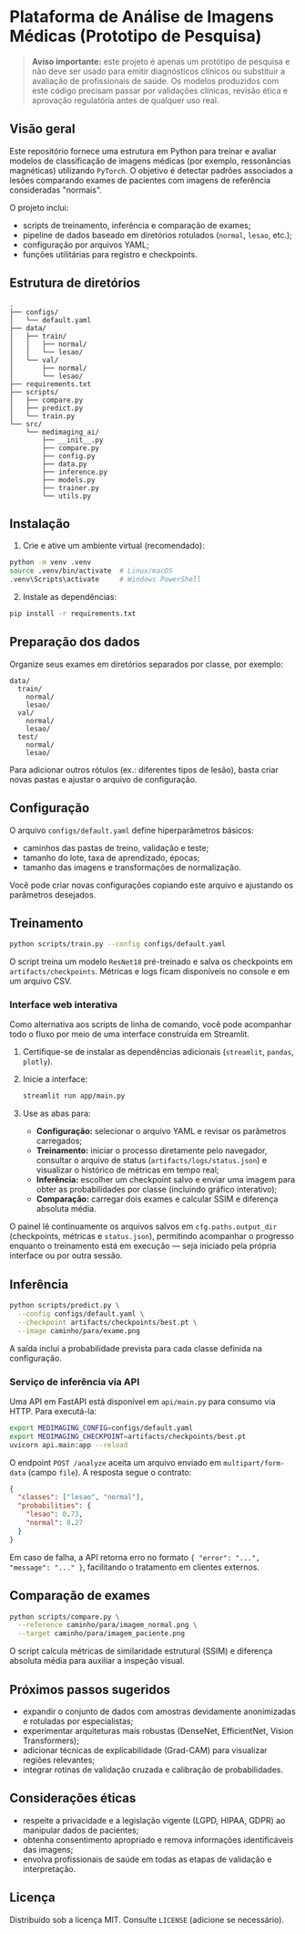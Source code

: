 # Plataforma de Análise de Imagens Médicas (Prototipo de Pesquisa)

> **Aviso importante:** este projeto é apenas um protótipo de pesquisa e não deve ser usado para emitir diagnósticos clínicos ou substituir a avaliação de profissionais de saúde. Os modelos produzidos com este código precisam passar por validações clínicas, revisão ética e aprovação regulatória antes de qualquer uso real.

## Visão geral

Este repositório fornece uma estrutura em Python para treinar e avaliar modelos de classificação de imagens médicas (por exemplo, ressonâncias magnéticas) utilizando `PyTorch`. O objetivo é detectar padrões associados a lesões comparando exames de pacientes com imagens de referência consideradas "normais".

O projeto inclui:

- scripts de treinamento, inferência e comparação de exames;
- pipeline de dados baseado em diretórios rotulados (`normal`, `lesao`, etc.);
- configuração por arquivos YAML;
- funções utilitárias para registro e checkpoints.

## Estrutura de diretórios

```
.
├── configs/
│   └── default.yaml
├── data/
│   ├── train/
│   │   ├── normal/
│   │   └── lesao/
│   └── val/
│       ├── normal/
│       └── lesao/
├── requirements.txt
├── scripts/
│   ├── compare.py
│   ├── predict.py
│   └── train.py
└── src/
    └── medimaging_ai/
        ├── __init__.py
        ├── compare.py
        ├── config.py
        ├── data.py
        ├── inference.py
        ├── models.py
        ├── trainer.py
        └── utils.py
```

## Instalação

1. Crie e ative um ambiente virtual (recomendado):

```bash
python -m venv .venv
source .venv/bin/activate  # Linux/macOS
.venv\Scripts\activate     # Windows PowerShell
```

2. Instale as dependências:

```bash
pip install -r requirements.txt
```

## Preparação dos dados

Organize seus exames em diretórios separados por classe, por exemplo:

```
data/
  train/
    normal/
    lesao/
  val/
    normal/
    lesao/
  test/
    normal/
    lesao/
```

Para adicionar outros rótulos (ex.: diferentes tipos de lesão), basta criar novas pastas e ajustar o arquivo de configuração.

## Configuração

O arquivo `configs/default.yaml` define hiperparâmetros básicos:

- caminhos das pastas de treino, validação e teste;
- tamanho do lote, taxa de aprendizado, épocas;
- tamanho das imagens e transformações de normalização.

Você pode criar novas configurações copiando este arquivo e ajustando os parâmetros desejados.

## Treinamento

```bash
python scripts/train.py --config configs/default.yaml
```

O script treina um modelo `ResNet18` pré-treinado e salva os checkpoints em `artifacts/checkpoints`. Métricas e logs ficam disponíveis no console e em um arquivo CSV.

### Interface web interativa

Como alternativa aos scripts de linha de comando, você pode acompanhar todo o fluxo por meio de uma interface construída em Streamlit.

1. Certifique-se de instalar as dependências adicionais (`streamlit`, `pandas`, `plotly`).
2. Inicie a interface:

   ```bash
   streamlit run app/main.py
   ```

3. Use as abas para:
   - **Configuração:** selecionar o arquivo YAML e revisar os parâmetros carregados;
   - **Treinamento:** iniciar o processo diretamente pelo navegador, consultar o arquivo de status (`artifacts/logs/status.json`) e visualizar o histórico de métricas em tempo real;
   - **Inferência:** escolher um checkpoint salvo e enviar uma imagem para obter as probabilidades por classe (incluindo gráfico interativo);
   - **Comparação:** carregar dois exames e calcular SSIM e diferença absoluta média.

O painel lê continuamente os arquivos salvos em `cfg.paths.output_dir` (checkpoints, métricas e `status.json`), permitindo acompanhar o progresso enquanto o treinamento está em execução — seja iniciado pela própria interface ou por outra sessão.

## Inferência

```bash
python scripts/predict.py \
  --config configs/default.yaml \
  --checkpoint artifacts/checkpoints/best.pt \
  --image caminho/para/exame.png
```

A saída inclui a probabilidade prevista para cada classe definida na configuração.

### Serviço de inferência via API

Uma API em FastAPI está disponível em `api/main.py` para consumo via HTTP. Para executá-la:

```bash
export MEDIMAGING_CONFIG=configs/default.yaml
export MEDIMAGING_CHECKPOINT=artifacts/checkpoints/best.pt
uvicorn api.main:app --reload
```

O endpoint `POST /analyze` aceita um arquivo enviado em `multipart/form-data` (campo `file`). A resposta segue o contrato:

```json
{
  "classes": ["lesao", "normal"],
  "probabilities": {
    "lesao": 0.73,
    "normal": 0.27
  }
}
```

Em caso de falha, a API retorna erro no formato `{ "error": "...", "message": "..." }`, facilitando o tratamento em clientes externos.

## Comparação de exames

```bash
python scripts/compare.py \
  --reference caminho/para/imagem_normal.png \
  --target caminho/para/imagem_paciente.png
```

O script calcula métricas de similaridade estrutural (SSIM) e diferença absoluta média para auxiliar a inspeção visual.

## Próximos passos sugeridos

- expandir o conjunto de dados com amostras devidamente anonimizadas e rotuladas por especialistas;
- experimentar arquiteturas mais robustas (DenseNet, EfficientNet, Vision Transformers);
- adicionar técnicas de explicabilidade (Grad-CAM) para visualizar regiões relevantes;
- integrar rotinas de validação cruzada e calibração de probabilidades.

## Considerações éticas

- respeite a privacidade e a legislação vigente (LGPD, HIPAA, GDPR) ao manipular dados de pacientes;
- obtenha consentimento apropriado e remova informações identificáveis das imagens;
- envolva profissionais de saúde em todas as etapas de validação e interpretação.

## Licença

Distribuído sob a licença MIT. Consulte `LICENSE` (adicione se necessário).
